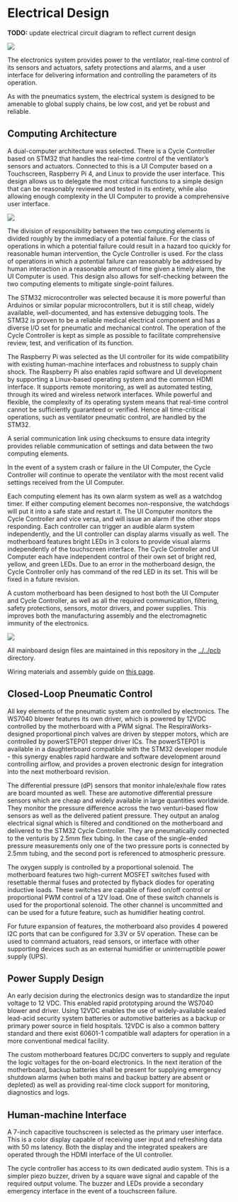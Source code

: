 # Electrical Design

**TODO:** update electrical circuit diagram to reflect current design

![](images/gui_animation.gif)

The electronics system provides power to the ventilator, real-time
control of its sensors and actuators, safety protections and alarms, and
a user interface for delivering information and controlling the
parameters of its operation.

As with the pneumatics system, the electrical system is designed to be
amenable to global supply chains, be low cost, and yet be robust and
reliable.

## Computing Architecture

A dual-computer architecture was selected.  There is a Cycle Controller
based on STM32 that handles the real-time control of the ventilator’s
sensors and actuators.  Connected to this is a UI Computer based on a
Touchscreen, Raspberry Pi 4, and Linux to provide the user interface.
 This design allows us to delegate the most critical functions to a
simple design that can be reasonably reviewed and tested in its
entirety, while also allowing enough complexity in the UI Computer to
provide a comprehensive user interface.

![](images/system_block_diagram.png)

The division of responsibility between the two computing elements is
divided roughly by the immediacy of a potential failure.  For the class
of operations in which a potential failure could result in a hazard too
quickly for reasonable human intervention, the Cycle Controller is used.
 For the class of operations in which a potential failure can reasonably
be addressed by human interaction in a reasonable amount of time given a
timely alarm, the UI Computer is used.  This design also allows for
self-checking between the two computing elements to mitigate
single-point failures.

The STM32 microcontroller was selected because it is more powerful than
Arduinos or similar popular microcontrollers, but it is still cheap,
widely available, well-documented, and has extensive debugging tools.
The STM32 is proven to be a reliable medical electrical component and
has a diverse I/O set for pneumatic and mechanical control.  The
operation of the Cycle Controller is kept as simple as possible to
facilitate comprehensive review, test, and verification of its function.

The Raspberry Pi was selected as the UI controller for its wide
compatibility with existing human-machine interfaces and robustness to
supply chain shock. The Raspberry Pi also enables rapid software and UI
development by supporting a Linux-based operating system and the common
HDMI interface. It supports remote monitoring, as well as automated
testing, through its wired and wireless network interfaces.  While
powerful and flexible, the complexity of its operating system means that
real-time control cannot be sufficiently guaranteed or verified.  Hence
all time-critical operations, such as ventilator pneumatic control, are
handled by the STM32.

A serial communication link using checksums to ensure data integrity
provides reliable communication of settings and data between the two
computing elements.

In the event of a system crash or failure in the UI Computer, the Cycle
Controller will continue to operate the ventilator with the most recent
valid settings received from the UI Computer.

Each computing element has its own alarm system as well as a watchdog
timer.  If either computing element becomes non-responsive, the
watchdogs will put it into a safe state and restart it.  The UI Computer
monitors the Cycle Controller and vice versa, and will issue an alarm if
the other stops responding.  Each controller can trigger an audible
alarm system independently, and the UI controller can display alarms
visually as well.  The motherboard features bright LEDs in 3 colors to
provide visual alarms independently of the touchscreen interface.  The
Cycle Controller and UI Computer each have independent control of their
own set of bright red, yellow, and green LEDs.  Due to an error in the
motherboard design, the Cycle Controller only has command of the red LED
in its set.  This will be fixed in a future revision.

A custom motherboard has been designed to host both the UI Computer and
Cycle Controller, as well as all the required communication, filtering,
safety protections, sensors, motor drivers, and power supplies.  This
improves both the manufacturing assembly and the electromagnetic
immunity of the electronics.

![](images/electrical_circuit_diagram.png)

All mainboard design files are maintained in this repository
in the [../../pcb](../../pcb) directory.

Wiring materials and assembly guide on [this page](wiring.md).

## Closed-Loop Pneumatic Control

All key elements of the pneumatic system are controlled by electronics.
The WS7040 blower features its own driver, which is powered by 12VDC
controlled by the motherboard with a PWM signal. The
RespiraWorks-designed proportional pinch valves are driven by stepper
motors, which are controlled by powerSTEP01 stepper driver ICs. The
powerSTEP01 is available in a daughterboard compatible with the STM32
developer module - this synergy enables rapid hardware and software
development around controlling airflow, and provides a proven electronic
design for integration into the next motherboard revision.

The differential pressure (dP) sensors that monitor inhale/exhale flow
rates are board mounted as well. These are automotive differential
pressure sensors which are cheap and widely available in large
quantities worldwide.  They monitor the pressure difference across the
two venturi-based flow sensors as well as the delivered patient
pressure.  They output an analog electrical signal which is filtered and
conditioned on the motherboard and delivered to the STM32 Cycle
Controller.  They are pneumatically connected to the venturis by 2.5mm
flex tubing.  In the case of the single-ended pressure measurements only
one of the two pressure ports is connected by 2.5mm tubing, and the
second port is referenced to atmospheric pressure.

The oxygen supply is controlled by a proportional solenoid.  The
motherboard features two high-current MOSFET switches fused with
resettable thermal fuses and protected by flyback diodes for operating
inductive loads.  These switches are capable of fixed on/off control or
proportional PWM control of a 12V load.  One of these switch channels is
used for the proportional solenoid.  The other channel is uncommitted
and can be used for a future feature, such as humidifier heating
control.

For future expansion of features, the motherboard also provides 4
powered I2C ports that can be configured for 3.3V or 5V operation.
 These can be used to command actuators, read sensors, or interface with
other supporting devices such as an external humidifier or
uninterruptible power supply (UPS).

## Power Supply Design

An early decision during the electronics design was to standardize the
input voltage to 12 VDC. This enabled rapid prototyping around the
WS7040 blower and driver. Using 12VDC enables the use of
widely-available sealed lead-acid security system batteries or
automotive batteries as a backup or primary power source in field
hospitals. 12VDC is also a common battery standard and there exist
60601-1 compatible wall adapters for operation in a more conventional
medical facility.

The custom motherboard features DC/DC converters to supply and regulate
the logic voltages for the on-board electronics.  In the next iteration
of the motherboard, backup batteries shall be present for supplying
emergency shutdown alarms (when both mains and backup battery are absent
or depleted) as well as providing real-time clock support for
monitoring, diagnostics and logs.

## Human-machine Interface

A 7-inch capacitive touchscreen is selected as the primary user
interface. This is a color display capable of receiving user input and
refreshing data with 50 ms latency.  Both the display and the integrated
speakers are operated through the HDMI interface of the UI controller.

The cycle controller has access to its own dedicated audio system. This
is a simpler piezo buzzer, driven by a square wave signal and capable of
the required output volume. The buzzer and LEDs provide a secondary
emergency interface in the event of a touchscreen failure.
